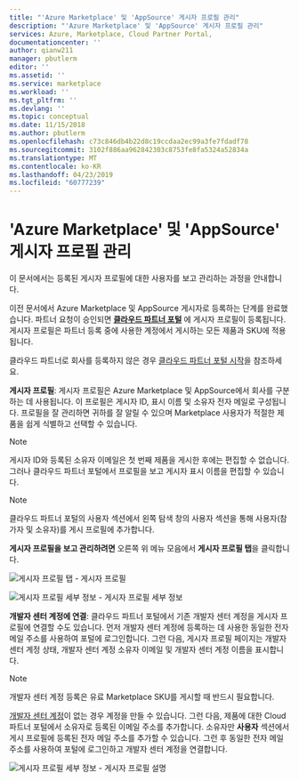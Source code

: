 ```yaml
---
title: "'Azure Marketplace' 및 'AppSource' 게시자 프로필 관리"
description: "'Azure Marketplace' 및 'AppSource' 게시자 프로필 관리"
services: Azure, Marketplace, Cloud Partner Portal,
documentationcenter: ''
author: qianw211
manager: pbutlerm
editor: ''
ms.assetid: ''
ms.service: marketplace
ms.workload: ''
ms.tgt_pltfrm: ''
ms.devlang: ''
ms.topic: conceptual
ms.date: 11/15/2018
ms.author: pbutlerm
ms.openlocfilehash: c73c846db4b22d8c19ccdaa2ec99a3fe7fdadf78
ms.sourcegitcommit: 3102f886aa962842303c8753fe8fa5324a52834a
ms.translationtype: MT
ms.contentlocale: ko-KR
ms.lasthandoff: 04/23/2019
ms.locfileid: "60777239"
---
```

# <a name="manage-azure-marketplace-and-appsource-publisher-profile"></a>'Azure Marketplace' 및 'AppSource' 게시자 프로필 관리

이 문서에서는 등록된 게시자 프로필에 대한 사용자를 보고 관리하는 과정을 안내합니다.

이전 문서에서 Azure Marketplace 및 AppSource 게시자로 등록하는 단계를 완료했습니다. 파트너 요청이 승인되면 **[클라우드 파트너 포털](https://cloudpartner.azure.com/)** 에 게시자 프로필이 등록됩니다. 게시자 프로필은 파트너 등록 중에 사용한 계정에서 게시하는 모든 제품과 SKU에 적용됩니다.

클라우드 파트너로 회사를 등록하지 않은 경우 [클라우드 파트너 포털 시작](https://docs.microsoft.com/azure/marketplace/cloud-partner-portal-orig/cloud-partner-portal-getting-started-with-the-cloud-partner-portal)을 참조하세요.

**게시자 프로필**: 게시자 프로필은 Azure Marketplace 및 AppSource에서 회사를 구분하는 데 사용됩니다. 이 프로필은 게시자 ID, 표시 이름 및 소유자 전자 메일로 구성됩니다. 프로필을 잘 관리하면 귀하를 잘 알릴 수 있으며 Marketplace 사용자가 적절한 제품을 쉽게 식별하고 선택할 수 있습니다.

> [!NOTE]
> 게시자 ID와 등록된 소유자 이메일은 첫 번째 제품을 게시한 후에는 편집할 수 없습니다. 그러나 클라우드 파트너 포털에서 프로필을 보고 게시자 표시 이름을 편집할 수 있습니다.

<!-- Dummy comment added to suppress MD linter warning -->

> [!NOTE]
> 클라우드 파트너 포털의 사용자 섹션에서 왼쪽 탐색 창의 사용자 섹션을 통해 사용자(참가자 및 소유자)를 게시 프로필에 추가합니다.

**게시자 프로필을 보고 관리하려면** 오른쪽 위 메뉴 모음에서 **게시자 프로필 탭**을 클릭합니다.

![게시자 프로필 탭 - 게시자 프로필](./media/cloud-partner-portal-how-to-manage-publisher-profile/publisherprofilenew.png)

![게시자 프로필 세부 정보 - 게시자 프로필 세부 정보](./media/cloud-partner-portal-how-to-manage-publisher-profile/publisherprofiledetails.png)

**개발자 센터 계정에 연결**: 클라우드 파트너 포털에서 기존 개발자 센터 계정을 게시자 프로필에 연결할 수도 있습니다.
먼저 개발자 센터 계정에 등록하는 데 사용한 동일한 전자 메일 주소를 사용하여 포털에 로그인합니다. 그런 다음, 게시자 프로필 페이지는 개발자 센터 계정 상태, 개발자 센터 계정 소유자 이메일 및 개발자 센터 계정 이름을 표시합니다.

>[!NOTE]
>개발자 센터 계정 등록은 유료 Marketplace SKU를 게시할 때 반드시 필요합니다.

[개발자 센터 계정](./cloud-partner-portal-dev-center-accounts-registration.md)이 없는 경우 계정을 만들 수 있습니다. 그런 다음, 제품에 대한 Cloud 파트너 포털에서 소유자로 등록된 이메일 주소를 추가합니다. 소유자만 **사용자** 섹션에서 게시 프로필에 등록된 전자 메일 주소를 추가할 수 있습니다. 그런 후 동일한 전자 메일 주소를 사용하여 포털에 로그인하고 개발자 센터 계정을 연결합니다.

![게시자 프로필 세부 정보 - 게시자 프로필 설명](./media/cloud-partner-portal-how-to-manage-publisher-profile/publisherprofiledescription.png)
